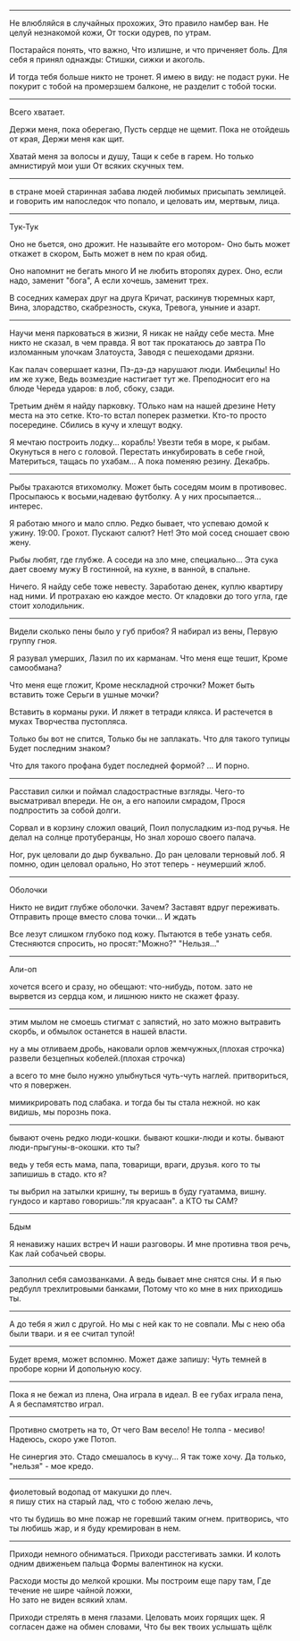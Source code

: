 _____________________________
Не влюбляйся в случайных прохожих,
Это правило намбер ван.
Не целуй незнакомой кожи,
От тоски одурев, по утрам.

Постарайся понять, что важно,
Что излишне, и что приченяет боль.
Для себя я принял однажды:
Стишки, сижки и акоголь.

И тогда тебя больше никто не тронет.
Я имею в виду: не подаст руки.
Не покурит с тобой на промерзшем балконе,
не разделит с тобой тоски.



_____________________________
Всего хватает.

Держи меня, пока оберегаю, 
Пусть сердце не щемит. 
Пока не отойдешь от края, 
Держи меня как щит. 

Хватай меня за волосы и душу, 
Тащи к себе в гарем. 
Но только амнистируй мои уши 
От всяких скучных тем. 

_____________________________
в стране моей старинная забава 
людей любимых присыпать землицей. 
и говорить им напоследок что попало, 
и целовать им, мертвым, лица. 





_____________________________
Тук-Тук

Оно не бьется, оно дрожит. 
Не называйте его мотором- 
Оно быть может откажет в скором, 
Быть может в нем по края обид. 

Оно напомнит не бегать много 
И не любить второпях дурех. 
Оно, если надо, заменит "бога", 
А если хочешь, заменит трех. 

В соседних камерах друг на друга 
Кричат, раскинув тюремных карт, 
Вина, злорадство, скабрезность, скука, 
Тревога, уныние и азарт. 



_____________________________
Научи меня парковаться в жизни, 
Я никак не найду себе места. 
Мне никто не сказал, в чем правда.
Я вот так прокатаюсь до завтра
По изломанным улочкам Златоуста,
Заводя с пешеходами дрязни.

Как палач совершает казни,
Пэ-дэ-дэ нарушают люди.
Имбецилы! Но им же хуже,
Ведь возмездие настигает тут же.
Преподносит его на блюде
Череда ударов: в лоб, сбоку, сзади.

Третьим днём я найду парковку.
ТОлько нам на нашей дрезине
Нету места на это сетке.
Кто-то встал поперек разметки.
Кто-то просто посередине.
Сбились в кучу и хлещут водку.


Я мечтаю построить лодку... корабль!
Увезти тебя в море, к рыбам.
Окунуться в него с головой.
Перестать инкубировать в себе гной,
Материться, тащась по ухабам...
А пока поменяю резину. Декабрь.


_____________________________
Рыбы трахаются втихомолку.
Может быть соседям моим в противовес.
Просыпаюсь к восьми,надеваю футболку.
А у них просыпается... интерес.

Я работаю много и мало сплю.
Редко бывает, что успеваю домой к ужину.
19:00. Грохот. Пускают салют?
Нет! Это мой сосед сношает свою жену.

Рыбы любят, где глубже. 
А соседи на зло мне, специально...
Эта сука дает своему мужу
В гостинной, на кухне, в ванной, в спальне.

Ничего. Я найду себе тоже невесту.
Заработаю денек, куплю квартиру над ними.
И протрахаю ею каждое место.
От кладовки до того угла, где стоит холодильник.



_____________________________
Видели сколько пены 
было у губ прибоя? 
Я набирал из вены, 
Первую группу гноя. 

Я разувал умерших, 
Лазил по их карманам. 
Что меня еще тешит, 
Кроме самообмана? 

Что меня еще гложит, 
Кроме нескладной строчки? 
Может быть вставить тоже
Серьги в ушные мочки?

Вставить в корманы руки.
И ляжет в тетради клякса.
И растечется в муках
Творчества пустопляса.

Только бы вот не спится,
Только бы не заплакать.
Что для такого тупицы
Будет последним знаком?

Что для такого профана 
будет последней формой?
...
И порно.


_____________________________
Расставил силки и поймал сладострастные взгляды.
Чего-то высматривал впереди.
Не он, а его напоили смрадом,
Прося подпростить за собой долги.

Сорвал и в корзину сложил оваций,
Поил полусладким из-под ручья.
Не делал на солнце протуберанцы, 
Но знал хорошо своего палача.

Ног, рук целовали до дыр буквально.
До ран целовали терновый лоб.
Я помню, один целовал орально,
Но этот теперь - неумерший жлоб.


_____________________________
Оболочки

Никто не видит глубже оболочки.
Зачем? Заставят вдруг переживать.
Отправить проще вместо слова точки...
И ждать

Все лезут слишком глубоко под кожу.
Пытаются в тебе узнать себя.
Стесняются спросить, но просят:"Можно?"
"Нельзя..."



_____________________________
Али-оп

хочется всего и сразу, 
но обещают: что-нибудь, потом.
зато не вырвется из сердца ком,
и лишнюю никто не скажет фразу.


_____________________________
этим мылом не смоешь стигмат с запястий,
но зато можно вытравить скорбь,
и обмылок останется в нашей власти.

ну а мы отливаем дробь,
наковали орлов жемчужных,(плохая строчка)
развели безцепных кобелей.(плохая строчка)

а всего то мне было нужно 
улыбнуться чуть-чуть наглей.
притвориться, что я повержен.

мимикрировать под слабака.
и тогда бы ты стала нежной.
но как видишь, мы порознь пока.




_____________________________
бывают очень редко люди-кошки.
бывают кошки-люди и коты.
бывают люди-прыгуны-в-окошки.
кто ты?

ведь у тебя есть мама, папа,
товарищи, враги, друзья.
кого то ты запишишь в стадо.
кто я?

ты выбрил на затылки кришну,
ты веришь в буду гуатамма, вишну.
гундосо и картаво говоришь:"ля круасаан".
а КТО ты САМ?




_____________________________
Бдым

Я ненавижу наших встреч 
И наши разговоры. 
И мне противна твоя речь, 
Как лай собачьей своры. 
_____________________________
Заполнил себя самозванками.
А ведь бывает мне снятся сны.
И я пью редбулл трехлитровыми банками, 
Потому что ко мне в них приходишь ты.
_____________________________
А до тебя я жил с другой.
Но мы с ней как то не совпали.
Мы с нею оба были твари. 
и я ее считал тупой!
_____________________________
Будет время, может вспомню.
Может даже запишу:
Чуть темней в проборе корни
И допольную косу.
_____________________________
Пока я не бежал из плена, 
Она играла в идеал.
В ее губах играла пена,
А я беспамятство играл.



_____________________________
Противно смотреть на то,
От чего Вам весело!
Не толпа - месиво!
Надеюсь, скоро уже Потоп.

Не синергия это.
Стадо смешалось в кучу...
Я так тоже хочу.
Да только, "нельзя" - мое кредо.



_____________________________ 
фиолетовый водопад 
от макушки до  плеч.  
я пишу стих на старый лад, 
что с тобою желаю лечь,

что ты будишь во мне пожар 
не горевший таким огнем. 
притворись, что ты любишь жар, 
и я буду кремирован в нем. 




_____________________________
Приходи немного обниматься. 
Приходи расстегивать замки. 
И колоть одним движеньем пальца 
Формы валентинок на куски. 

Расходи мосты до мелкой крошки. 
Мы построим еще пару там, 
Где течение не шире чайной ложки,  
Но зато не виден всякий хлам. 

Приходи стрелять в меня глазами. 
Целовать моих горящих щек. 
Я согласен даже на обмен словами, 
Что бы век твоих услышать щёлк 

